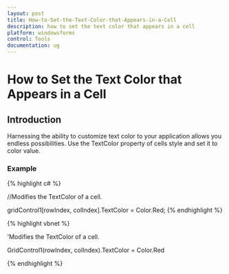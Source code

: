 ```yaml
---
layout: post
title: How-to-Set-the-Text-Color-that-Appears-in-a-Cell
description: how to set the text color that appears in a cell
platform: windowsforms
control: Tools
documentation: ug
---
```


# How to Set the Text Color that Appears in a Cell

## Introduction

Harnessing the ability to customize text color to your application allows you endless possibilities. Use the TextColor property of cells style and set it to color value.

### Example



{% highlight c# %}



//Modifies the TextColor of a cell.

gridControl1[rowIndex, colIndex].TextColor = Color.Red;
{% endhighlight  %}


{% highlight vbnet %}



'Modifies the TextColor of a cell.

GridControl1(rowIndex, colIndex).TextColor = Color.Red


{% endhighlight  %}
